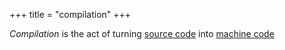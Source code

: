 +++
title = "compilation"
+++

*Compilation* is the act of turning [source code](./source-code) into [machine code](./machine-code)